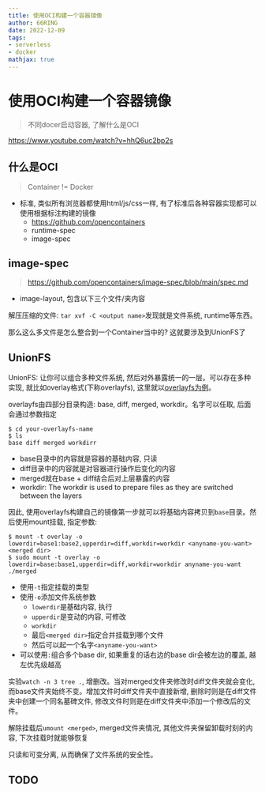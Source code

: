 ```yaml
---
title: 使用OCI构建一个容器镜像
author: 66RING
date: 2022-12-09
tags: 
- serverless
- docker
mathjax: true
---
```


# 使用OCI构建一个容器镜像

> 不同docer启动容器, 了解什么是OCI

https://www.youtube.com/watch?v=hhQ6uc2bp2s


## 什么是OCI

> Container != Docker

- 标准, 类似所有浏览器都使用html/js/css一样, 有了标准后各种容器实现都可以使用根据标注构建的镜像
    * https://github.com/opencontainers
    * runtime-spec
    * image-spec


## image-spec

> https://github.com/opencontainers/image-spec/blob/main/spec.md

- image-layout, 包含以下三个文件/夹内容

解压压缩的文件: `tar xvf -C <output name>`发现就是文件系统, runtime等东西。

那么这么多文件是怎么整合到一个Container当中的? 这就要涉及到UnionFS了


## UnionFS

UnionFS: 让你可以组合多种文件系统, 然后对外暴露统一的一层。可以存在多种实现, 就比如overlay格式(下称overlayfs), 这里就以[overlayfs为例](https://wiki.archlinux.org/title/Overlay_filesystem)。

overlayfs由四部分目录构造: base, diff, merged, workdir。名字可以任取, 后面会通过参数指定

```
$ cd your-overlayfs-name
$ ls
base diff merged workdirr
```

- base目录中的内容就是容器的基础内容, 只读
- diff目录中的内容就是对容器进行操作后变化的内容
- merged就在base + diff结合后对上层暴露的内容
- workdir: The workdir is used to prepare files as they are switched between the layers

因此, 使用overlayfs构建自己的镜像第一步就可以将基础内容拷贝到`base`目录。然后使用mount挂载, 指定参数:

```
$ mount -t overlay -o lowerdir=base1:base2,upperdir=diff,workdir=workdir <anyname-you-want> <merged dir>
$ sudo mount -t overlay -o lowerdir=base:base1,upperdir=diff,workdir=workdir anyname-you-want ./merged
```

- 使用`-t`指定挂载的类型
- 使用`-o`添加文件系统参数
    * `lowerdir`是基础内容, 执行
    * `upperdir`是变动的内容, 可修改
    * `workdir`
    * 最后`<merged dir>`指定合并挂载到哪个文件
    * 然后可以起一个名字`<anyname-you-want>`
- 可以使用`:`组合多个base dir, 如果重复的话右边的base dir会被左边的覆盖, 越左优先级越高

实验`watch -n 3 tree .`, 增删改。当对merged文件夹修改时diff文件夹就会变化, 而base文件夹始终不变。增加文件时diff文件夹中直接新增, 删除时则是在diff文件夹中创建一个同名墓碑文件, 修改文件时则是在diff文件夹中添加一个修改后的文件。

解除挂载后`umount <merged>`, merged文件夹情况, 其他文件夹保留卸载时刻的内容, 下次挂载时就能够恢复

只读和可变分离, 从而确保了文件系统的安全性。


## TODO
